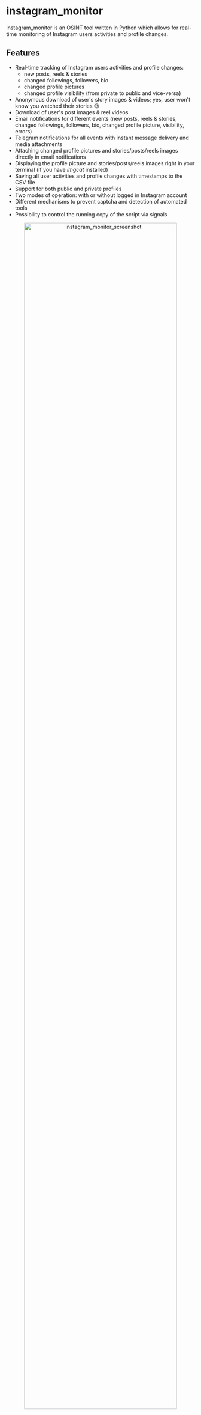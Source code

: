 # instagram_monitor

instagram_monitor is an OSINT tool written in Python which allows for real-time monitoring of Instagram users activities and profile changes. 

## Features

- Real-time tracking of Instagram users activities and profile changes:
   - new posts, reels & stories
   - changed followings, followers, bio
   - changed profile pictures
   - changed profile visibility (from private to public and vice-versa)
- Anonymous download of user's story images & videos; yes, user won't know you watched their stories 😉
- Download of user's post images & reel videos
- Email notifications for different events (new posts, reels & stories, changed followings, followers, bio, changed profile picture, visibility, errors)
- Telegram notifications for all events with instant message delivery and media attachments
- Attaching changed profile pictures and stories/posts/reels images directly in email notifications
- Displaying the profile picture and stories/posts/reels images right in your terminal (if you have *imgcat* installed)
- Saving all user activities and profile changes with timestamps to the CSV file
- Support for both public and private profiles
- Two modes of operation: with or without logged in Instagram account
- Different mechanisms to prevent captcha and detection of automated tools
- Possibility to control the running copy of the script via signals

<p align="center">
   <img src="./assets/instagram_monitor.png" alt="instagram_monitor_screenshot" width="90%"/>
</p>

## Change Log

Release notes can be found [here](RELEASE_NOTES.md)

## Disclaimer

I'm not a dev, project done as a hobby. Code is ugly and as-is, but it works (at least for me) ;-)

## Requirements

The tool requires Python 3.8 or higher.

It uses [instaloader](https://github.com/instaloader/instaloader) library, also requires requests, python-dateutil, pytz and tzlocal.

It has been tested successfully on:
- macOS (Ventura, Sonoma & Sequoia)
- Linux:
   - Raspberry Pi Bullseye & Bookworm
   - Ubuntu 24
   - Kali Linux 2024
- Windows (10 & 11)

It should work on other versions of macOS, Linux, Unix and Windows as well.

## Installation

Install the required Python packages:

```sh
python3 -m pip install requests python-dateutil pytz tzlocal instaloader
```

Or from requirements.txt:

```sh
pip3 install -r requirements.txt
```

Copy the *[instagram_monitor.py](instagram_monitor.py)* file to the desired location. 

You might want to add executable rights if on Linux/Unix/macOS:

```sh
chmod a+x instagram_monitor.py
```

## Configuration

Edit the *[instagram_monitor.py](instagram_monitor.py)* file and change any desired configuration variables in the marked **CONFIGURATION SECTION** (all parameters have detailed description in the comments).

### Mode 1 without logged in Instagram account (without session login)

First mode of tool operation assumes you do not log in with your Instagram account to monitor other users. 

This way you can still monitor basic activities of the user like new posts, stories, changed bio and also changed number of followers & followings, but without information what followers/followings have been added or removed. You also won't be able to get more detailed info about new posts & stories.

This mode is easy to use, does not require any preparation and is resistant to Instagram's anti-captcha and automated tool detection mechanisms.

### Mode 2 with logged in Instagram account (with session login)

Second mode of tool operation assumes you use Instagram account to perform session login in the tool to monitor other users. 

This way you can also get information about added/removed followers/followings and more detailed info about new posts and stories.

I suggest to create a new account for the usage with the tool as there is a small risk the account might get banned. However, I use few accounts since more than a year with this tool and all the accounts are still active, but Instagram might present some warnings occasionally about detected suspicious activity.

You can define the username and password directly in the *[instagram_monitor.py](instagram_monitor.py)* file (or via **-u** and **-p** parameters), however it means that session login procedure is performed every time the tool is executed. It is highly recommended to log in once and save the session information using **instaloader** tool. 

Once you installed the instaloader pip package, the needed binary should be available and you can log in as in the example below (user *mon_account*):

```sh
instaloader -l mon_account
```

It will ask for your password and save the session. However, this method presents an issue that after some time Instagram will most likely report detection of an automated tool, especially in case of frequent changes of followers/followings of the monitored users.

To overcome this it is suggested to use the most recommended way - using the session cookie from your web browser. 

Use Firefox web browser, log in to the Instagram account which you want to use to monitor other users and then use *[instaloader_import_firefox_session.py](instaloader_import_firefox_session.py)* tool to import the session from Firefox's *cookies.sqlite* to instaloader (you might have to adjust the path of your Firefox profile in this script). 

This method has an advantage that if you do some activities with this account in your Firefox browser every few days (like scrolling through feed, liking some posts) it will count as "good" activity which will increase reputation of the tool's actions. Sometimes you might still see some warnings in your Firefox web browser where you need to click Dismiss button, but it should not be too often.

### Timezone

The tool will try to automatically detect your local time zone so it can convert Instagram timestamps to your time. 

In case you want to specify your timezone manually then change **LOCAL_TIMEZONE** variable from *'Auto'* to specific location, e.g.

```
LOCAL_TIMEZONE='Europe/Warsaw'
```

In such case it is not needed to install *tzlocal* pip module.

### SMTP settings

If you want to use email notifications functionality you need to change the SMTP settings (host, port, user, password, sender, recipient) in the *[instagram_monitor.py](instagram_monitor.py)* file. If you leave the default settings then no notifications will be sent.

You can verify if your SMTP settings are correct by using **-z** parameter (the tool will try to send a test email notification):

```sh
./instagram_monitor.py -z
```

### Notifications Setup

#### Email Notifications
To enable email notifications, configure the SMTP settings in the script:

```python
SMTP_HOST = "your_smtp_server_ssl"
SMTP_PORT = 587
SMTP_USER = "your_smtp_user"
SMTP_PASSWORD = "your_smtp_password"
SMTP_SSL = True
SENDER_EMAIL = "your_sender_email"
RECEIVER_EMAIL = "your_receiver_email"
```

#### Telegram Notifications
To enable Telegram notifications, follow these steps:

1. Create a Telegram bot:
   - Start a chat with [@BotFather](https://t.me/botfather)
   - Use the `/newbot` command to create a new bot
   - Copy the bot token provided by BotFather

2. Get your chat ID:
   - Start a chat with your newly created bot
   - Visit `https://api.telegram.org/bot<YourBOTToken>/getUpdates`
   - Find your chat ID in the JSON response

3. Configure Telegram settings in the script:
```python
TELEGRAM_BOT_TOKEN = "your_bot_token"  # Bot token from BotFather
TELEGRAM_CHAT_ID = "your_chat_id"      # Your chat ID
TELEGRAM_NOTIFICATIONS_ENABLED = True   # Enable Telegram notifications
```

### Other settings

All other variables can be left at their defaults, but feel free to experiment with it.

## Getting started

### List of supported parameters

To get the list of all supported parameters:

```sh
./instagram_monitor.py -h
```

or 

```sh
python3 ./instagram_monitor.py -h
```

### Monitoring mode

To monitor specific user activity in [mode 1](#mode-1-without-logged-in-instagram-account-without-session-login) (without performing session login), just type Instagram username as parameter (**misiek_to_ja** in the example below):

```sh
./instagram_monitor.py misiek_to_ja
```

To monitor specific user activity in [mode 2](#mode-2-with-logged-in-instagram-account-with-session-login) (with session login), you also need to specify your Instagram account name (**-u**) which you used in *instaloader* tool (*mon_account* in the example below):

```sh
./instagram_monitor.py -u mon_account misiek_to_ja
```

The tool will run infinitely and monitor the user until the script is interrupted (Ctrl+C) or killed the other way.

You can monitor multiple Instagram users by spawning multiple copies of the script. 

It is suggested to use sth like **tmux** or **screen** to have the script running after you log out from the server (unless you are running it on your desktop).

The tool automatically saves its output to *instagram_monitor_username.log* file (can be changed in the settings via **INSTA_LOGFILE** variable or disabled completely with **-d** parameter).

The tool in mode 2 (with session login) also saves the list of followings & followers to these files:
- *instagram_username_followings.json*
- *instagram_username_followers.json*

Thanks to this we do not need to re-fetch it every time the tool is restarted and we can also detect changes since last usage of the tool.

The tool also saves the user profile picture to *instagram_{username}_profile_pic\*.jpeg* files.

It also saves downloaded posts images & videos to:
- *instagram_{username}_post_YYYYmmdd_HHMMSS.jpeg*
- *instagram_{username}_post_YYYYmmdd_HHMMSS.mp4*

And downloaded stories images & videos to:
- *instagram_{username}_story_YYYYmmdd_HHMMSS.jpeg*
- *instagram_{username}_story_YYYYmmdd_HHMMSS.mp4*

## How to use other features

### Email notifications

If you want to get email notifications for different events (new posts, reels & stories, changed followings, bio, changed profile picture and visibility) use **-s** parameter:

```sh
./instagram_monitor.py misiek_to_ja -s
```

It does not include information about changed followers. For that use **-m** parameter:

```sh
./instagram_monitor.py misiek_to_ja -m
```

Make sure you defined your SMTP settings earlier (see [SMTP settings](#smtp-settings)).

Example email:

<p align="center">
   <img src="./assets/instagram_monitor_email_notifications.png" alt="instagram_monitor_email_notifications" width="80%"/>
</p>

### Saving user activities to the CSV file

If you want to save all Instagram user's activities and profile changes in the CSV file, use **-b** parameter with the name of the file (it will be automatically created if it does not exist):

```sh
./instagram_monitor.py misiek_to_ja -b instagram_misiek_to_ja.csv
```

### Detection of changed profile pictures

The tool has functionality to detect changed profile pictures. Proper information will be visible in the console (and email notifications when **-s** parameter is enabled). By default this feature is enabled, but you can disable it either by setting **DETECT_CHANGED_PROFILE_PIC** variable to *False* or by enabling **-k** / **--do_not_detect_changed_profile_pic** parameter.

Since Instagram user's profile picture URL seems to change from time to time, the tool detects changed profile picture by doing binary comparison of saved jpeg files. Initially it saves the profile pic to *instagram_{username}_profile_pic.jpeg* file after the tool is started, then during every check the new picture is fetched and the tool does binary comparison if it has changed or not.

In case of changes the old profile picture is moved to *instagram_{username}_profile_pic_old.jpeg* file and the new one is saved to *instagram_{username}_profile_pic.jpeg* and also to the file named *instagram_{username}_profile_pic_YYmmdd_HHMM.jpeg* (so we can have history of all profile pictures).

The tool also has built-in detection of empty profile pictures. Instagram does not signal the fact of empty user's profile image in their API, that's why we can detect it by using empty profile image template (which seems to be the same on binary level for all users).

To use this feature put [instagram_profile_pic_empty.jpeg](instagram_profile_pic_empty.jpeg) file in the dir from which you run the script. This way the tool will be able to detect when user does not have profile image set. 

It is not mandatory, but highly recommended as otherwise the tool will treat empty profile pic as regular one, so for example user's removal of profile picture will be detected as changed profile picture.

### Displaying profile / posts / reels / stories images in your terminal

if you have *imgcat* installed you can enable the feature displaying profile pictures and stories/posts images right in your terminal. For that put path to your *imgcat* binary in **IMGCAT_PATH** variable (or leave it empty to disable this functionality).

### Check interval

If you want to change the check interval to 1 hour (3600 seconds) use **-c** parameter:

```sh
./instagram_monitor.py misiek_to_ja -c 3600
```

It is generally not recommended to use values lower than 1 hour as it will be quickly picked up by Instagram automated tool detection mechanisms.

In order to make the tool's behavior less suspicious for Instagram, by default the check interval value is randomly picked from the range: 

[ INSTA_CHECK_INTERVAL (**-c**) - RANDOM_SLEEP_DIFF_LOW (**-i**) ] <-----> [ INSTA_CHECK_INTERVAL (**-c**) + RANDOM_SLEEP_DIFF_HIGH (**-j**) ]

So having the check interval set to 1 hour (-c 3600), RANDOM_SLEEP_DIFF_LOW set to default 15 mins (-i 900) and RANDOM_SLEEP_DIFF_HIGH set to default 3 mins (-j 180) means that the check interval will be with every iteration picked from the range of 45 mins to 1 hour and 3 mins.

That's why the check interval information is printed in the console and email notifications as it is essentially a random number.

On top of that you can also define that checks for new posts should be done only in specific hour ranges by setting **CHECK_POSTS_IN_HOURS_RANGE** to True and then defining proper values for **MIN/MAX_H1/H2** variables (see the comments in [instagram_monitor.py](instagram_monitor.py) file for more information).

### Controlling the script via signals (only macOS/Linux/Unix)

The tool has several signal handlers implemented which allow to change behavior of the tool without a need to restart it with new parameters.

List of supported signals:

| Signal | Description |
| ----------- | ----------- |
| USR1 | Toggle email notifications for new posts, reels & stories, changed followings, bio, profile picture, visibility (-s) |
| USR2 | Toggle email notifications for new followers (-m) |
| TRAP | Increase the user activity check interval (by 5 mins) |
| ABRT | Decrease the user activity check interval (by 5 mins) |

So if you want to change functionality of the running tool, just send the proper signal to the desired copy of the script.

I personally use **pkill** tool, so for example to toggle new followers email notifications for the tool instance monitoring the *misiek_to_ja* user:

```sh
pkill -f -USR2 "python3 ./instagram_monitor.py misiek_to_ja"
```

As Windows supports limited number of signals, this functionality is available only on Linux/Unix/macOS.

### Other

Check other supported parameters using **-h**.

You can combine all the parameters mentioned earlier.

## Limitations

The operation of the tool might flag the Instagram account and/or IP as being an automated tool (as described earlier).

## Coloring log output with GRC

If you use [GRC](https://github.com/garabik/grc) and want to have the tool's log output properly colored you can use the configuration file available [here](grc/conf.monitor_logs)

Change your grc configuration (typically *.grc/grc.conf*) and add this part:

```
# monitoring log file
.*_monitor_.*\.log
conf.monitor_logs
```

Now copy the *conf.monitor_logs* to your *.grc* directory and instagram_monitor log files should be nicely colored when using *grc* tool.

## License

This project is licensed under the GPLv3 - see the [LICENSE](LICENSE) file for details
